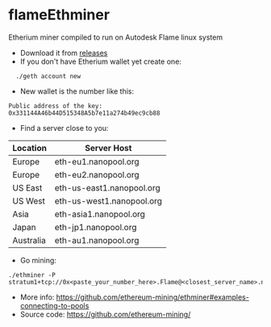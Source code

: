 # flameEthminer
Etherium miner compiled to run on Autodesk Flame linux system

* Download it from [releases](https://github.com/talosh/flameEthminer/releases) 
* If you don't have Etherium wallet yet create one:
```
  ./geth account new
```
* New wallet is the number like this:
```
Public address of the key:   0x331144A46b44D515348A5b7e11a274b49ec9cb88
```
* Find a server close to you:

| Location | Server Host |
| -------- | ----------- |
| Europe | eth-eu1.nanopool.org |
| Europe | eth-eu2.nanopool.org |
| US East | eth-us-east1.nanopool.org |
| US West | eth-us-west1.nanopool.org |
| Asia | eth-asia1.nanopool.org |
| Japan | eth-jp1.nanopool.org |
| Australia | eth-au1.nanopool.org |

* Go mining:
```
./ethminer -P stratum1+tcp://0x<paste_your_number_here>.Flame@<closest_server_name>.nanopool.org:9999
```
* More info: https://github.com/ethereum-mining/ethminer#examples-connecting-to-pools
* Source code: https://github.com/ethereum-mining/
